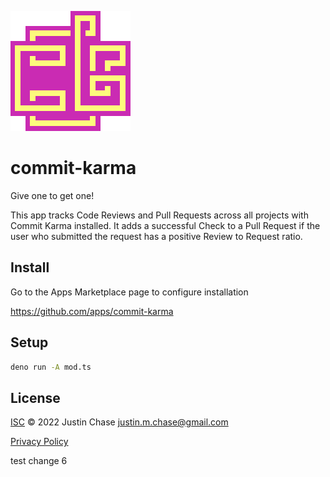 ![Commit Karma Logo](./assets/logo.png)

# commit-karma

Give one to get one!

This app tracks Code Reviews and Pull Requests across all projects with Commit
Karma installed. It adds a successful Check to a Pull Request if the user who
submitted the request has a positive Review to Request ratio.

## Install

Go to the Apps Marketplace page to configure installation

https://github.com/apps/commit-karma

## Setup

```sh
deno run -A mod.ts
```

## License

[ISC](LICENSE) © 2022 Justin Chase <justin.m.chase@gmail.com>

[Privacy Policy](assets/PRIVACY.md)

test change 6
